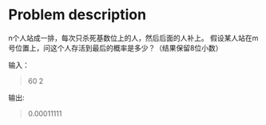 # Problem description
n个人站成一排，每次只杀死基数位上的人，然后后面的人补上。
假设某人站在m号位置上，问这个人存活到最后的概率是多少？（结果保留8位小数）

输入：
> 60 2

输出:
> 0.00011111

```python

```
